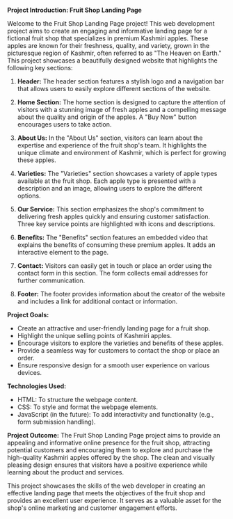 

**Project Introduction: Fruit Shop Landing Page**

Welcome to the Fruit Shop Landing Page project! This web development project aims to create an engaging and informative landing page for a fictional fruit shop that specializes in premium Kashmiri apples. These apples are known for their freshness, quality, and variety, grown in the picturesque region of Kashmir, often referred to as "The Heaven on Earth." This project showcases a beautifully designed website that highlights the following key sections:

1. **Header:** The header section features a stylish logo and a navigation bar that allows users to easily explore different sections of the website.

2. **Home Section:** The home section is designed to capture the attention of visitors with a stunning image of fresh apples and a compelling message about the quality and origin of the apples. A "Buy Now" button encourages users to take action.

3. **About Us:** In the "About Us" section, visitors can learn about the expertise and experience of the fruit shop's team. It highlights the unique climate and environment of Kashmir, which is perfect for growing these apples.

4. **Varieties:** The "Varieties" section showcases a variety of apple types available at the fruit shop. Each apple type is presented with a description and an image, allowing users to explore the different options.

5. **Our Service:** This section emphasizes the shop's commitment to delivering fresh apples quickly and ensuring customer satisfaction. Three key service points are highlighted with icons and descriptions.

6. **Benefits:** The "Benefits" section features an embedded video that explains the benefits of consuming these premium apples. It adds an interactive element to the page.

7. **Contact:** Visitors can easily get in touch or place an order using the contact form in this section. The form collects email addresses for further communication.

8. **Footer:** The footer provides information about the creator of the website and includes a link for additional contact or information.

**Project Goals:**
- Create an attractive and user-friendly landing page for a fruit shop.
- Highlight the unique selling points of Kashmiri apples.
- Encourage visitors to explore the varieties and benefits of these apples.
- Provide a seamless way for customers to contact the shop or place an order.
- Ensure responsive design for a smooth user experience on various devices.

**Technologies Used:**
- HTML: To structure the webpage content.
- CSS: To style and format the webpage elements.
- JavaScript (in the future): To add interactivity and functionality (e.g., form submission handling).

**Project Outcome:**
The Fruit Shop Landing Page project aims to provide an appealing and informative online presence for the fruit shop, attracting potential customers and encouraging them to explore and purchase the high-quality Kashmiri apples offered by the shop. The clean and visually pleasing design ensures that visitors have a positive experience while learning about the product and services.

This project showcases the skills of the web developer in creating an effective landing page that meets the objectives of the fruit shop and provides an excellent user experience. It serves as a valuable asset for the shop's online marketing and customer engagement efforts.
